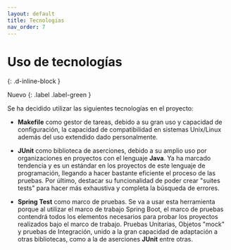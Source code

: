 ```yaml
---
layout: default
title: Tecnologias
nav_order: 7
---
```


# Uso de tecnologías
{: .d-inline-block }

Nuevo {: .label .label-green }

Se ha decidido utilizar las siguientes tecnologías en el proyecto:

  * **Makefile** como gestor de tareas, debido a su gran uso y capacidad de configuración, la capacidad de compatibilidad en sistemas Unix/Linux además del uso extendido dado personalmente.
  
  * **JUnit** como biblioteca de aserciones, debido a su amplio uso por organizaciones en proyectos con el lenguaje **Java**. Ya ha marcado tendencia y es un estándar en los proyectos de este lenguaje de programación, llegando a hacer bastante eficiente el proceso de las pruebas. Por último, destacar su funcionalidad de poder crear "suites tests" para hacer más exhaustiva y completa la búsqueda de errores.
  
  * **Spring Test** como marco de pruebas. Se va a usar esta herramienta porque al utilizar el marco de trabajo Spring Boot, el marco de pruebas contendrá todos los elementos necesarios para probar los proyectos realizados bajo el marco de trabajo. Pruebas Unitarias, Objetos "mock" y pruebas de Integración, unido a la gran capacidad de adaptación a otras bibliotecas, como a la de aserciones **JUnit** entre otras.
    